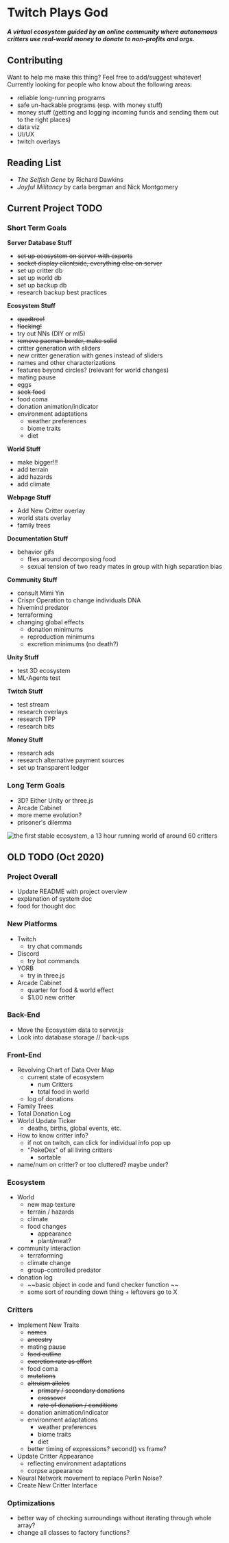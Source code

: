 # Twitch Plays God
***A virtual ecosystem guided by an online community where autonomous critters use real-world money to donate to non-profits and orgs.***

## Contributing

Want to help me make this thing? Feel free to add/suggest whatever! Currently looking for people who know about the following areas:
- reliable long-running programs
- safe un-hackable programs (esp. with money stuff)
- money stuff (getting and logging incoming funds and sending them out to the right places)
- data viz
- UI/UX
- twitch overlays

## Reading List
- *The Selfish Gene* by Richard Dawkins
- *Joyful Militancy* by carla bergman and Nick Montgomery

## Current Project TODO

### Short Term Goals

**Server Database Stuff**
- ~~set up ecosystem on server with exports~~
- ~~socket display clientside, everything else on server~~
- set up critter db
- set up world db
- set up backup db
- research backup best practices

**Ecosystem Stuff**
- ~~quadtree!~~
- ~~flocking!~~
- try out NNs (DIY or ml5)
- ~~remove pacman border, make solid~~
- critter generation with sliders
- new critter generation with genes instead of sliders
- names and other characterizations
- features beyond circles? (relevant for world changes)
- mating pause
- eggs
- ~~seek food~~
- food coma
- donation animation/indicator
- environment adaptations
    - weather preferences
    - biome traits
    - diet

**World Stuff**
- make bigger!!!
- add terrain
- add hazards
- add climate

**Webpage Stuff**
- Add New Critter overlay
- world stats overlay
- family trees

**Documentation Stuff**
- behavior gifs
    - flies around decomposing food
    - sexual tension of two ready mates in group with high separation bias

**Community Stuff**
- consult Mimi Yin
- Crispr Operation to change individuals DNA
- hivemind predator
- terraforming
- changing global effects
    - donation minimums
    - reproduction minimums
    - excretion minimums (no death?)

**Unity Stuff**
- test 3D ecosystem
- ML-Agents test

**Twitch Stuff**
- test stream
- research overlays
- research TPP
- research bits

**Money Stuff**
- research ads
- research alternative payment sources
- set up transparent ledger


### Long Term Goals

- 3D? Either Unity or three.js
- Arcade Cabinet
- more meme evolution?
- prisoner's dilemma





![the first stable ecosystem, a 13 hour running world of around 60 critters](assets/firstStableEcosystem.png)

## OLD TODO (Oct 2020)

### Project Overall
- Update README with project overview
- explanation of system doc
- food for thought doc

### New Platforms
- Twitch
    - try chat commands
- Discord
    - try bot commands
- YORB
    - try in three.js
- Arcade Cabinet
    - quarter for food & world effect
    - $1.00 new critter

### Back-End
- Move the Ecosystem data to server.js
- Look into database storage // back-ups

### Front-End
- Revolving Chart of Data Over Map
    - current state of ecosystem
        - num Critters
        - total food in world
    - log of donations
- Family Trees
- Total Donation Log
- World Update Ticker
    - deaths, births, global events, etc.
- How to know critter info?
    - if not on twitch, can click for individual info pop up
    - "PokeDex" of all living critters
        - sortable
- name/num on critter? or too cluttered? maybe under?

### Ecosystem
- World
    - new map texture
    - terrain / hazards
    - climate
    - food changes
        - appearance
        - plant/meat?
- community interaction
    - terraforming
    - climate change
    - group-controlled predator
- donation log
    - ~~basic object in code and fund checker function ~~
    - some sort of rounding down thing + leftovers go to X

### Critters
- Implement New Traits
    - ~~names~~
    - ~~ancestry~~
    - mating pause
    - ~~food outline~~
    - ~~excretion rate as effort~~
    - food coma
    - ~~mutations~~
    - ~~altruism alleles~~
        - ~~primary / secondary donations~~
        - ~~crossover~~
        - ~~rate of donation / conditions~~
    - donation animation/indicator
    - environment adaptations
        - weather preferences
        - biome traits
        - diet
    - better timing of expressions? second() vs frame?
- Update Critter Appearance
    - reflecting environment adaptations
    - corpse appearance 
- Neural Network movement to replace Perlin Noise?
- Create New Critter Interface

### Optimizations
- better way of checking surroundings without iterating through whole array?
- change all classes to factory functions?

